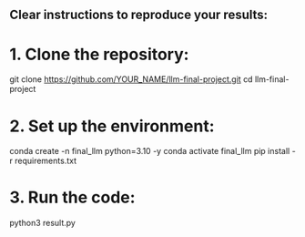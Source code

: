 ## Clear instructions to reproduce your results:

# 1. Clone the repository:
git clone https://github.com/YOUR_NAME/llm-final-project.git
cd llm-final-project

# 2. Set up the environment:
conda create -n final_llm python=3.10 -y
conda activate final_llm
pip install -r requirements.txt

# 3. Run the code:
python3 result.py
